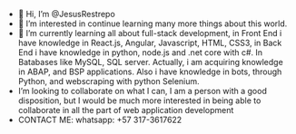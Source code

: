 - 👋 Hi, I’m @JesusRestrepo
- 👀 I’m interested in continue learning many more things about this world.
- 🌱 I’m currently learning all about full-stack development, in Front End i have knowledge in React.js, Angular, Javascript, HTML, CSS3, in Back End i have
knowledge in python, node.js and .net core with c#. In Batabases like MySQL, SQL server. Actually, i am acquiring knowledge in ABAP, and BSP applications. Also i have knowledge in bots, through Python, and webscraping with python Selenium.
- I’m looking to collaborate on what I can, I am a person with a good disposition, but I would be much
more interested in being able to collaborate in all the part of web application development
- CONTACT ME:  whatsapp: +57 317-3617622


